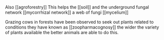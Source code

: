 Also [[agroforestry]] This helps the [[soil]] and the underground fungal network [[mycorrhizal network]] a web of fungi [[mycelium]]

Grazing cows in forests have been observed to seek out plants related to conditions they have known as [[zoopharmacognosy]] the wider the variety of plants available the better animals are able to do this.